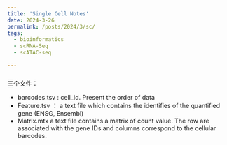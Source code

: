 ```yaml
---
title: 'Single Cell Notes'
date: 2024-3-26
permalink: /posts/2024/3/sc/
tags:
  - bioinformatics
  - scRNA-Seq
  - scATAC-seq

---
```


### 



三个文件：

- barcodes.tsv : cell_id. Present the order of data
- Feature.tsv ： a text file which contains the identifies of the quantified gene (ENSG, Ensembl)
- Matrix.mtx  a text file contains a matrix of count value. The row are associated with the gene IDs and columns correspond to the cellular barcodes. 